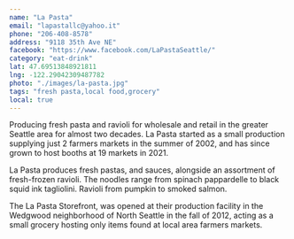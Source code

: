 ```yaml
---
name: "La Pasta"
email: "lapastallc@yahoo.it"
phone: "206-408-8578"
address: "9118 35th Ave NE"
facebook: "https://www.facebook.com/LaPastaSeattle/"
category: "eat-drink"
lat: 47.69513848921811
lng: -122.29042309487782
photo: "./images/la-pasta.jpg"
tags: "fresh pasta,local food,grocery"
local: true
---
```


Producing fresh pasta and ravioli for wholesale and retail in the greater Seattle area for almost two decades. La Pasta started as a small production supplying just 2 farmers markets in the summer of 2002, and has since grown to host booths at 19 markets in 2021.

La Pasta produces fresh pastas, and sauces, alongside an assortment of fresh-frozen ravioli. The noodles range from spinach pappardelle to black squid ink tagliolini. Ravioli from pumpkin to smoked salmon.

The La Pasta Storefront, was opened at their production facility in the Wedgwood neighborhood of North Seattle in the fall of 2012, acting as a small grocery hosting only items found at local area farmers markets.
